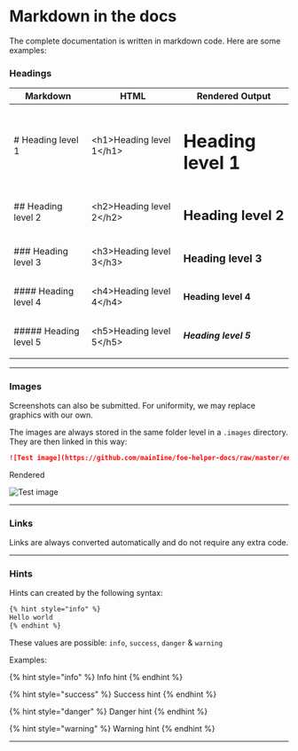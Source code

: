 # Markdown in the docs

The complete documentation is written in markdown code. Here are some examples:

### Headings

| Markdown | HTML | Rendered Output |
| ----------- | ----------- | ----------- |
| \# Heading level 1 | &lt;h1>Heading level 1&lt;/h1> | <h1>Heading level 1</h1> |
| \## Heading level 2 | &lt;h2>Heading level 2&lt;/h2> | <h2>Heading level 2</h2> |
| \### Heading level 3 | &lt;h3>Heading level 3&lt;/h3> | <h3>Heading level 3</h3> |
| \#### Heading level 4 | &lt;h4>Heading level 4&lt;/h4> | <h4>Heading level 4</h4> |
| \##### Heading level 5 | &lt;h5>Heading level 5&lt;/h5> | <h5>Heading level 5</h5> |

---

### Images

Screenshots can also be submitted. For uniformity, we may replace graphics with our own.

The images are always stored in the same folder level in a ```.images``` directory. They are then linked in this way:

```markdown
![Test image](https://github.com/mainIine/foe-helper-docs/raw/master/english/guide/.images/app48.png)
```
Rendered

![Test image](https://github.com/mainIine/foe-helper-docs/raw/master/english/guide/.images/app48.png)

---

### Links

Links are always converted automatically and do not require any extra code.

---

### Hints

Hints can created by the following syntax:

```markdown
{% hint style="info" %}
Hello world
{% endhint %}
```

These values are possible: `info`, `success`, `danger` & `warning`

Examples:

{% hint style="info" %}
Info hint
{% endhint %}

{% hint style="success" %}
Success hint
{% endhint %}

{% hint style="danger" %}
Danger hint
{% endhint %}

{% hint style="warning" %}
Warning hint
{% endhint %}

---

